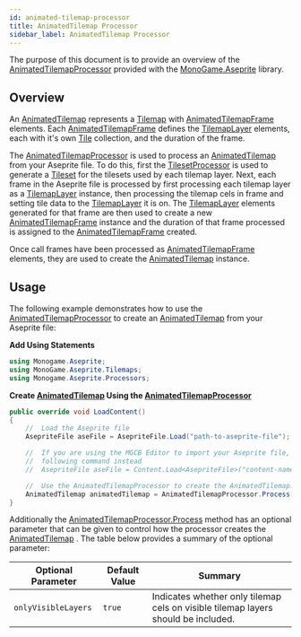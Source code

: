 ```yaml
---
id: animated-tilemap-processor
title: AnimatedTilemap Processor
sidebar_label: AnimatedTilemap Processor
---
```


The purpose of this document is to provide an overview of the [AnimatedTilemapProcessor](../api/MonoGame.Aseprite/Content/Processors/AnimatedTilemapProcessor) provided with the [MonoGame.Aseprite](../api/MonoGame.Aseprite/MonoGame.Aseprite.md) library.

## Overview

An [AnimatedTilemap](../api/MonoGame.Aseprite/Tilemaps/AnimatedTilemap/AnimatedTilemap.md) represents a [Tilemap](../api/MonoGame.Aseprite/Tilemaps/Tilemap/Tilemap.md) with [AnimatedTilemapFrame](../api/MonoGame.Aseprite/Tilemaps/AnimatedTilemapFrame/AnimatedTilemapFrame.md) elements. Each [AnimatedTilemapFrame](../api/MonoGame.Aseprite/Tilemaps/AnimatedTilemapFrame/AnimatedTilemapFrame.md) defines the [TilemapLayer](../api/MonoGame.Aseprite/Tilemaps/TilemapLayer/TilemapLayer.md) elements, each with it's own [Tile](../api/MonoGame.Aseprite/Tilemaps/Tile/Tile.md) collection, and the duration of the frame.

The [AnimatedTilemapProcessor](../api/MonoGame.Aseprite/Content/Processors/AnimatedTilemapProcessor) is used to process an [AnimatedTilemap](../api/MonoGame.Aseprite/Tilemaps/AnimatedTilemap/AnimatedTilemap.md)  from your Aseprite file. To do this, first the [TilesetProcessor](../api/MonoGame.Aseprite/Content/Processors/TilesetProcessor/TilesetProcessor.md) is used to generate a [Tileset](../api/MonoGame.Aseprite/Tilemaps/Tileset/Tileset.md) for the tilesets used by each tilemap layer. Next, each frame in the Aseprite file is processed by first processing each tilemap layer as a [TilemapLayer](../api/MonoGame.Aseprite/Tilemaps/TilemapLayer/TilemapLayer.md) instance, then processing the tilemap cels in frame and setting tile data to the [TilemapLayer](../api/MonoGame.Aseprite/Tilemaps/TilemapLayer/TilemapLayer.md) it is on. The [TilemapLayer](../api/MonoGame.Aseprite/Tilemaps/TilemapLayer/TilemapLayer.md) elements generated for that frame are then used to create a new [AnimatedTilemapFrame](../api/MonoGame.Aseprite/Tilemaps/AnimatedTilemapFrame/AnimatedTilemapFrame.md) instance and the duration of that frame processed is assigned to the [AnimatedTilemapFrame](../api/MonoGame.Aseprite/Tilemaps/AnimatedTilemapFrame/AnimatedTilemapFrame.md) created.

Once call frames have been processed as [AnimatedTilemapFrame](../api/MonoGame.Aseprite/Tilemaps/AnimatedTilemapFrame/AnimatedTilemapFrame.md) elements, they are used to create the [AnimatedTilemap](../api/MonoGame.Aseprite/Tilemaps/AnimatedTilemap/AnimatedTilemap.md)  instance.

## Usage

The following example demonstrates how to use the [AnimatedTilemapProcessor](../api/MonoGame.Aseprite/Content/Processors/AnimatedTilemapProcessor) to create an [AnimatedTilemap](../api/MonoGame.Aseprite/Tilemaps/AnimatedTilemap/AnimatedTilemap.md)  from your Aseprite file:

**Add Using Statements**

```cs
using Monogame.Aseprite;
using MonoGame.Aseprite.Tilemaps;
using Monogame.Aseprite.Processors;
```

**Create [AnimatedTilemap](../api/MonoGame.Aseprite/Tilemaps/AnimatedTilemap/AnimatedTilemap.md)  Using the [AnimatedTilemapProcessor](../api/MonoGame.Aseprite/Content/Processors/AnimatedTilemapProcessor)**

```cs
public override void LoadContent()
{
    //  Load the Aseprite file
    AsepriteFile aseFile = AsepriteFile.Load("path-to-aseprite-file");

    //  If you are using the MGCB Editor to import your Aseprite file, use the
    //  following command instead
    //  AsepriteFile aseFile = Content.Load<AsepriteFile>("content-name");

    //  Use the AnimatedTilemapProcessor to create the AnimatedTilemap.
    AnimatedTilemap animatedTilemap = AnimatedTilemapProcessor.Process(GraphicsDevice, aseFile);
}
```

Additionally the [AnimatedTilemapProcessor.Process](../api/MonoGame.Aseprite/Content/Processors/AnimatedTilemapProcessor/Methods/Process.md) method has an optional parameter that can be given to control how the processor creates the [AnimatedTilemap](../api/MonoGame.Aseprite/Tilemaps/AnimatedTilemap/AnimatedTilemap.md) . The table below provides a summary of the optional parameter:

| Optional Parameter  | Default Value | Summary                                                                           |
| ------------------- | ------------- | --------------------------------------------------------------------------------- |
| `onlyVisibleLayers` | `true`        | Indicates whether only tilemap cels on visible tilemap layers should be included. |
